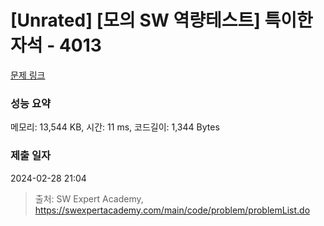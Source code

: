 # [Unrated] [모의 SW 역량테스트] 특이한 자석 - 4013 

[문제 링크](https://swexpertacademy.com/main/code/problem/problemDetail.do?contestProbId=AWIeV9sKkcoDFAVH) 

### 성능 요약

메모리: 13,544 KB, 시간: 11 ms, 코드길이: 1,344 Bytes

### 제출 일자

2024-02-28 21:04



> 출처: SW Expert Academy, https://swexpertacademy.com/main/code/problem/problemList.do
